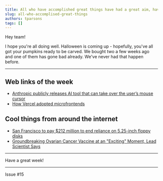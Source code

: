 ```yaml
---
title: All who have accomplished great things have had a great aim, have fixed their gaze on a goal which was high, one which sometimes seemed impossible - Orison Swett Marden
slug: all-who-accomplised-great-things
authors: tparsons
tags: []
---
```

Hey team!

I hope you're all doing well. Halloween is coming up - hopefully, you've all got your pumpkins ready to be carved. We bought two a few weeks ago and one of them has gone bad already. We've never had that happen before.
<!-- truncate -->

---

## Web links of the week

- [Anthropic publicly releases AI tool that can take over the user’s mouse cursor](https://arstechnica.com/ai/2024/10/anthropic-publicly-releases-ai-tool-that-can-take-over-the-users-mouse-cursor)
- [How Vercel adopted microfrontends](https://vercel.com/blog/how-vercel-adopted-microfrontends)

## Cool things from around the internet

- [San Francisco to pay $212 million to end reliance on 5.25-inch floppy disks](https://arstechnica.com/gadgets/2024/10/212-million-contract-will-finally-get-san-francisco-trains-off-floppy-disks/)
- [Groundbreaking Ovarian Cancer Vaccine at an "Exciting" Moment, Lead Scientist Says](https://futurism.com/neoscope/first-ovarian-cancer-vaccine)

---

Have a great week!

---

Issue #15
